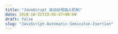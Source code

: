 ```yaml
---
title: "JavaScript 自动分号插入机制"
date: 2018-10-22T23:56:47+08:00
draft: false
slug: "JavaScript-Automatic-Semicolon-Isertion"
---
```

